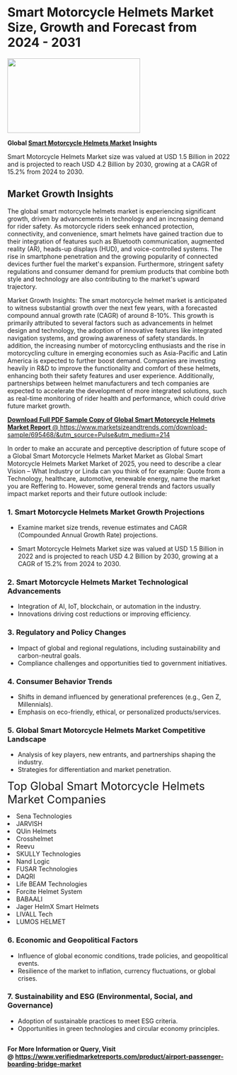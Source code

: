 <H1>Smart Motorcycle Helmets Market Size, Growth and Forecast from 2024 - 2031</H1><img class="aligncenter size-medium wp-image-584254" src="https://thirdeyenews.in/wp-content/uploads/2024/09/Global-Market-Research-300x168.jpeg" alt="" width="300" height="168" /><p><strong>Global&nbsp;<a href="https://www.marketsizeandtrends.com/download-sample/695468/&amp;utm_source=Pulse&amp;utm_medium=214">Smart Motorcycle Helmets Market</a> Insights</strong></p><p>Smart Motorcycle Helmets Market size was valued at USD 1.5 Billion in 2022 and is projected to reach USD 4.2 Billion by 2030, growing at a CAGR of 15.2% from 2024 to 2030.</p><p><h2>Market Growth Insights</h2> <p>The global smart motorcycle helmets market is experiencing significant growth, driven by advancements in technology and an increasing demand for rider safety. As motorcycle riders seek enhanced protection, connectivity, and convenience, smart helmets have gained traction due to their integration of features such as Bluetooth communication, augmented reality (AR), heads-up displays (HUD), and voice-controlled systems. The rise in smartphone penetration and the growing popularity of connected devices further fuel the market's expansion. Furthermore, stringent safety regulations and consumer demand for premium products that combine both style and technology are also contributing to the market's upward trajectory.</p> <p><a href="#"></a></p> <p>Market Growth Insights: The smart motorcycle helmet market is anticipated to witness substantial growth over the next few years, with a forecasted compound annual growth rate (CAGR) of around 8-10%. This growth is primarily attributed to several factors such as advancements in helmet design and technology, the adoption of innovative features like integrated navigation systems, and growing awareness of safety standards. In addition, the increasing number of motorcycling enthusiasts and the rise in motorcycling culture in emerging economies such as Asia-Pacific and Latin America is expected to further boost demand. Companies are investing heavily in R&D to improve the functionality and comfort of these helmets, enhancing both their safety features and user experience. Additionally, partnerships between helmet manufacturers and tech companies are expected to accelerate the development of more integrated solutions, such as real-time monitoring of rider health and performance, which could drive future market growth.</p> <p><a href="#"></p><p><span class=""><strong>Download Full PDF Sample Copy of Global Smart Motorcycle Helmets Market Report</strong> @ <a href="https://www.marketsizeandtrends.com/download-sample/695468/&amp;utm_source=Pulse&amp;utm_medium=214" target="_blank">https://www.marketsizeandtrends.com/download-sample/695468/&amp;utm_source=Pulse&amp;utm_medium=214</a></span></p><p>In order to make an accurate and perceptive description of future scope of a Global&nbsp;Smart Motorcycle Helmets Market Market as Global&nbsp;Smart Motorcycle Helmets Market Market of 2025, you need to describe a clear Vision &ndash; What Industry or Linda can you think of for example: Quote from a Technology, healthcare, automotive, renewable energy, name the market you are Reffering to. However, some general trends and factors usually impact market reports and their future outlook include:</p><h3>1.&nbsp;<strong>Smart Motorcycle Helmets Market Growth Projections</strong></h3><ul><li>Examine market size trends, revenue estimates and CAGR (Compounded Annual Growth Rate) projections.</li><li><p>Smart Motorcycle Helmets Market size was valued at USD 1.5 Billion in 2022 and is projected to reach USD 4.2 Billion by 2030, growing at a CAGR of 15.2% from 2024 to 2030.</p></li></ul><h3>2.&nbsp;<strong>Smart Motorcycle Helmets Market Technological Advancements</strong></h3><ul><li>Integration of AI, IoT, blockchain, or automation in the industry.</li><li>Innovations driving cost reductions or improving efficiency.</li></ul><h3>3.&nbsp;<strong>Regulatory and Policy Changes</strong></h3><ul><li>Impact of global and regional regulations, including sustainability and carbon-neutral goals.</li><li>Compliance challenges and opportunities tied to government initiatives.</li></ul><h3>4.&nbsp;<strong>Consumer Behavior Trends</strong></h3><ul><li>Shifts in demand influenced by generational preferences (e.g., Gen Z, Millennials).</li><li>Emphasis on eco-friendly, ethical, or personalized products/services.</li></ul><h3>5.&nbsp;<strong>Global Smart Motorcycle Helmets Market Competitive Landscape</strong></h3><ul><li>Analysis of key players, new entrants, and partnerships shaping the industry.</li><li>Strategies for differentiation and market penetration.</li></ul><p data-pm-slice="1 1 []"><span style="color: inherit; font-family: inherit; font-size: 25px;">Top Global Smart Motorcycle Helmets Market Companies</span></p><div class="" data-test-id=""><p><li>Sena Technologies</li><li> JARVISH</li><li> QUin Helmets</li><li> Crosshelmet</li><li> Reevu</li><li> SKULLY Technologies</li><li> Nand Logic</li><li> FUSAR Technologies</li><li> DAQRI</li><li> Life BEAM Technologies</li><li> Forcite Helmet System</li><li> BABAALI</li><li> Jager HelmX Smart Helmets</li><li> LIVALL Tech</li><li> LUMOS HELMET</li></p></div><h3>6.&nbsp;<strong>Economic and Geopolitical Factors</strong></h3><ul><li>Influence of global economic conditions, trade policies, and geopolitical events.</li><li>Resilience of the market to inflation, currency fluctuations, or global crises.</li></ul><h3>7.&nbsp;<strong>Sustainability and ESG (Environmental, Social, and Governance)</strong></h3><ul><li>Adoption of sustainable practices to meet ESG criteria.</li><li>Opportunities in green technologies and circular economy principles.</li></ul><h2><strong style="font-size: 14px;">For More Information or Query, Visit @&nbsp;</strong><a style="background-color: #ffffff; font-size: 14px;" href="https://www.marketsizeandtrends.com/report/smart-motorcycle-helmets-market/" target="_blank">https://www.verifiedmarketreports.com/product/airport-passenger-boarding-bridge-market</a></h2>
